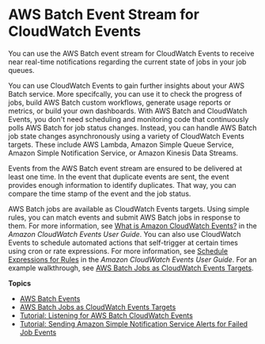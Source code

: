 # AWS Batch Event Stream for CloudWatch Events<a name="cloudwatch_event_stream"></a>

You can use the AWS Batch event stream for CloudWatch Events to receive near real\-time notifications regarding the current state of jobs in your job queues\.

You can use CloudWatch Events to gain further insights about your AWS Batch service\. More specifcally, you can use it to check the progress of jobs, build AWS Batch custom workflows, generate usage reports or metrics, or build your own dashboards\. With AWS Batch and CloudWatch Events, you don't need scheduling and monitoring code that continuously polls AWS Batch for job status changes\. Instead, you can handle AWS Batch job state changes asynchronously using a variety of CloudWatch Events targets\. These include AWS Lambda, Amazon Simple Queue Service, Amazon Simple Notification Service, or Amazon Kinesis Data Streams\.

Events from the AWS Batch event stream are ensured to be delivered at least one time\. In the event that duplicate events are sent, the event provides enough information to identify duplicates\. That way, you can compare the time stamp of the event and the job status\.

AWS Batch jobs are available as CloudWatch Events targets\. Using simple rules, you can match events and submit AWS Batch jobs in response to them\. For more information, see [What is Amazon CloudWatch Events?](https://docs.aws.amazon.com/AmazonCloudWatch/latest/events/WhatIsCloudWatchEvents.html) in the *Amazon CloudWatch Events User Guide*\. You can also use CloudWatch Events to schedule automated actions that self\-trigger at certain times using cron or rate expressions\. For more information, see [Schedule Expressions for Rules](https://docs.aws.amazon.com/AmazonCloudWatch/latest/events/ScheduledEvents.html) in the *Amazon CloudWatch Events User Guide*\. For an example walkthrough, see [AWS Batch Jobs as CloudWatch Events Targets](batch-cwe-target.md)\.

**Topics**
+ [AWS Batch Events](batch_cwe_events.md)
+ [AWS Batch Jobs as CloudWatch Events Targets](batch-cwe-target.md)
+ [Tutorial: Listening for AWS Batch CloudWatch Events](batch_cwet.md)
+ [Tutorial: Sending Amazon Simple Notification Service Alerts for Failed Job Events](batch_sns_tutorial.md)